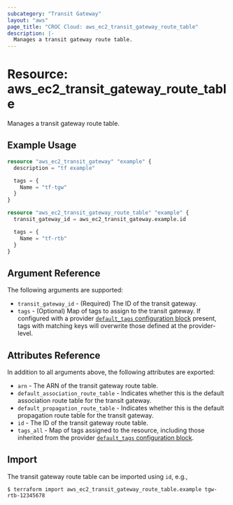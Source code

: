 ```yaml
---
subcategory: "Transit Gateway"
layout: "aws"
page_title: "CROC Cloud: aws_ec2_transit_gateway_route_table"
description: |-
  Manages a transit gateway route table.
---
```


[default-tags]: https://www.terraform.io/docs/providers/aws/index.html#default_tags-configuration-block

# Resource: aws_ec2_transit_gateway_route_table

Manages a transit gateway route table.

## Example Usage

```terraform
resource "aws_ec2_transit_gateway" "example" {
  description = "tf example"

  tags = {
    Name = "tf-tgw"
  }
}

resource "aws_ec2_transit_gateway_route_table" "example" {
  transit_gateway_id = aws_ec2_transit_gateway.example.id

  tags = {
    Name = "tf-rtb"
  }
}
```

## Argument Reference

The following arguments are supported:

* `transit_gateway_id` - (Required) The ID of the transit gateway.
* `tags` - (Optional) Map of tags to assign to the transit gateway.
  If configured with a provider [`default_tags` configuration block][default-tags] present,
  tags with matching keys will overwrite those defined at the provider-level.

## Attributes Reference

In addition to all arguments above, the following attributes are exported:

* `arn` - The ARN of the transit gateway route table.
* `default_association_route_table` - Indicates whether this is the default association route table for the transit gateway.
* `default_propagation_route_table` - Indicates whether this is the default propagation route table for the transit gateway.
* `id` - The ID of the transit gateway route table.
* `tags_all` - Map of tags assigned to the resource, including those inherited from the provider [`default_tags` configuration block][default-tags].

## Import

The transit gateway route table can be imported using `id`, e.g.,

```
$ terraform import aws_ec2_transit_gateway_route_table.example tgw-rtb-12345678
```
